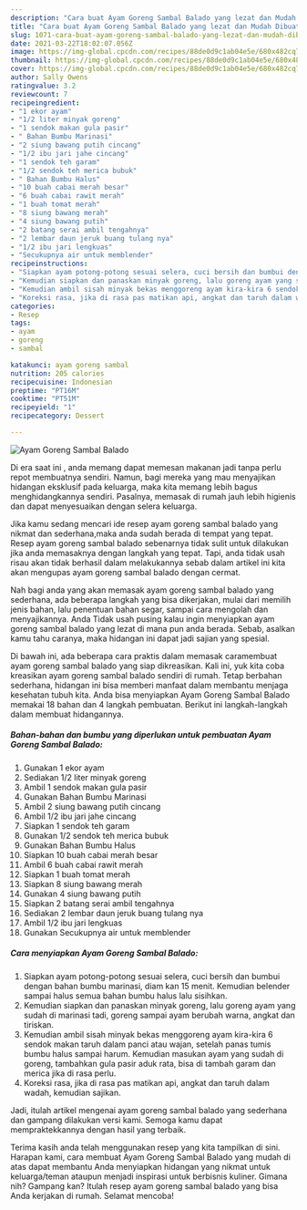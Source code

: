 ```yaml
---
description: "Cara buat Ayam Goreng Sambal Balado yang lezat dan Mudah Dibuat"
title: "Cara buat Ayam Goreng Sambal Balado yang lezat dan Mudah Dibuat"
slug: 1071-cara-buat-ayam-goreng-sambal-balado-yang-lezat-dan-mudah-dibuat
date: 2021-03-22T18:02:07.056Z
image: https://img-global.cpcdn.com/recipes/88de0d9c1ab04e5e/680x482cq70/ayam-goreng-sambal-balado-foto-resep-utama.jpg
thumbnail: https://img-global.cpcdn.com/recipes/88de0d9c1ab04e5e/680x482cq70/ayam-goreng-sambal-balado-foto-resep-utama.jpg
cover: https://img-global.cpcdn.com/recipes/88de0d9c1ab04e5e/680x482cq70/ayam-goreng-sambal-balado-foto-resep-utama.jpg
author: Sally Owens
ratingvalue: 3.2
reviewcount: 7
recipeingredient:
- "1 ekor ayam"
- "1/2 liter minyak goreng"
- "1 sendok makan gula pasir"
- " Bahan Bumbu Marinasi"
- "2 siung bawang putih cincang"
- "1/2 ibu jari jahe cincang"
- "1 sendok teh garam"
- "1/2 sendok teh merica bubuk"
- " Bahan Bumbu Halus"
- "10 buah cabai merah besar"
- "6 buah cabai rawit merah"
- "1 buah tomat merah"
- "8 siung bawang merah"
- "4 siung bawang putih"
- "2 batang serai ambil tengahnya"
- "2 lembar daun jeruk buang tulang nya"
- "1/2 ibu jari lengkuas"
- "Secukupnya air untuk memblender"
recipeinstructions:
- "Siapkan ayam potong-potong sesuai selera, cuci bersih dan bumbui dengan bahan bumbu marinasi, diam kan 15 menit. Kemudian belender sampai halus semua bahan bumbu halus lalu sisihkan."
- "Kemudian siapkan dan panaskan minyak goreng, lalu goreng ayam yang sudah di marinasi tadi, goreng sampai ayam berubah warna, angkat dan tiriskan."
- "Kemudian ambil sisah minyak bekas menggoreng ayam kira-kira 6 sendok makan taruh dalam panci atau wajan, setelah panas tumis bumbu halus sampai harum. Kemudian masukan ayam yang sudah di goreng, tambahkan gula pasir aduk rata, bisa di tambah garam dan merica jika di rasa perlu."
- "Koreksi rasa, jika di rasa pas matikan api, angkat dan taruh dalam wadah, kemudian sajikan."
categories:
- Resep
tags:
- ayam
- goreng
- sambal

katakunci: ayam goreng sambal 
nutrition: 205 calories
recipecuisine: Indonesian
preptime: "PT16M"
cooktime: "PT51M"
recipeyield: "1"
recipecategory: Dessert

---
```



![Ayam Goreng Sambal Balado](https://img-global.cpcdn.com/recipes/88de0d9c1ab04e5e/680x482cq70/ayam-goreng-sambal-balado-foto-resep-utama.jpg)

Di era  saat ini , anda memang dapat memesan makanan jadi tanpa perlu repot membuatnya sendiri. Namun, bagi mereka yang mau menyajikan hidangan eksklusif pada keluarga, maka kita memang lebih bagus menghidangkannya sendiri. Pasalnya, memasak di rumah jauh lebih higienis dan dapat menyesuaikan dengan selera keluarga.

Jika kamu sedang mencari ide resep ayam goreng sambal balado yang nikmat dan sederhana,maka anda sudah berada di tempat yang tepat. Resep ayam goreng sambal balado  sebenarnya tidak sulit untuk dilakukan jika anda memasaknya dengan langkah yang tepat. Tapi, anda tidak usah risau akan tidak berhasil dalam melakukannya 
sebab dalam artikel ini kita akan mengupas ayam goreng sambal balado dengan cermat.  



Nah bagi anda yang akan memasak ayam goreng sambal balado yang sederhana, ada beberapa langkah yang bisa dikerjakan, mulai dari memilih jenis bahan, lalu penentuan bahan segar, sampai cara mengolah dan menyajikannya. Anda Tidak usah pusing kalau ingin menyiapkan ayam goreng sambal balado yang lezat di mana pun anda berada. Sebab, asalkan kamu  tahu caranya, maka hidangan ini dapat jadi sajian yang spesial.

Di bawah ini, ada beberapa cara praktis  dalam memasak caramembuat ayam goreng sambal balado yang siap dikreasikan. Kali ini, yuk kita coba kreasikan ayam goreng sambal balado sendiri di rumah. Tetap berbahan sederhana, hidangan ini bisa memberi manfaat dalam membantu menjaga kesehatan tubuh kita. Anda bisa menyiapkan Ayam Goreng Sambal Balado memakai 18 bahan dan 4 langkah pembuatan. Berikut ini langkah-langkah dalam membuat hidangannya.

<!--inarticleads1-->

##### Bahan-bahan dan bumbu yang diperlukan untuk pembuatan Ayam Goreng Sambal Balado:

1. Gunakan 1 ekor ayam
1. Sediakan 1/2 liter minyak goreng
1. Ambil 1 sendok makan gula pasir
1. Gunakan  Bahan Bumbu Marinasi
1. Ambil 2 siung bawang putih cincang
1. Ambil 1/2 ibu jari jahe cincang
1. Siapkan 1 sendok teh garam
1. Gunakan 1/2 sendok teh merica bubuk
1. Gunakan  Bahan Bumbu Halus
1. Siapkan 10 buah cabai merah besar
1. Ambil 6 buah cabai rawit merah
1. Siapkan 1 buah tomat merah
1. Siapkan 8 siung bawang merah
1. Gunakan 4 siung bawang putih
1. Siapkan 2 batang serai ambil tengahnya
1. Sediakan 2 lembar daun jeruk buang tulang nya
1. Ambil 1/2 ibu jari lengkuas
1. Gunakan Secukupnya air untuk memblender




<!--inarticleads2-->

##### Cara menyiapkan Ayam Goreng Sambal Balado:

1. Siapkan ayam potong-potong sesuai selera, cuci bersih dan bumbui dengan bahan bumbu marinasi, diam kan 15 menit. Kemudian belender sampai halus semua bahan bumbu halus lalu sisihkan.
1. Kemudian siapkan dan panaskan minyak goreng, lalu goreng ayam yang sudah di marinasi tadi, goreng sampai ayam berubah warna, angkat dan tiriskan.
1. Kemudian ambil sisah minyak bekas menggoreng ayam kira-kira 6 sendok makan taruh dalam panci atau wajan, setelah panas tumis bumbu halus sampai harum. Kemudian masukan ayam yang sudah di goreng, tambahkan gula pasir aduk rata, bisa di tambah garam dan merica jika di rasa perlu.
1. Koreksi rasa, jika di rasa pas matikan api, angkat dan taruh dalam wadah, kemudian sajikan.




Jadi, itulah artikel mengenai  ayam goreng sambal balado  yang sederhana dan gampang dilakukan versi kami. Semoga kamu dapat mempraktekkannya dengan hasil yang terbaik. 

Terima kasih anda telah menggunakan resep yang kita tampilkan di sini. Harapan kami, cara membuat  Ayam Goreng Sambal Balado yang mudah di atas dapat membantu Anda menyiapkan hidangan yang nikmat untuk keluarga/teman ataupun menjadi inspirasi untuk berbisnis kuliner. Gimana nih? Gampang kan? Itulah resep ayam goreng sambal balado yang bisa Anda kerjakan di rumah. Selamat mencoba!

